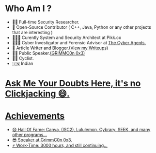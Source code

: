 # Who Am I ? 

- 👨‍💻 Full-time Security Researcher.
- 🌱 Open-Source Contributor ( C++, Java, Python or any other projects that are interesting )
- 🧑🏾‍💻 Curently System and Security Architect at Pikk.co
- 🕵🏻‍♀️ Cyber Investigator and Forensic Advisor at <a href = "https://techagents.in/index.php/team1/">The Cyber Agents.</a>
- 👯 Article Writer and Blogger.<a href = "https://fardeenahmed410.medium.com/">(View my Writeups)</a>
- 🤵🏻 Public Speaker.<a href = "https://www.grimm-co.com/grimmcon-0x3-speakers">(GRIMMC0n 0x3)</a>
- 🚴🏿 Cyclist.
- 🇮🇳  Indian

 <h1> <a href = "https://www.quora.com/q/xutlhmgrwldfziek?invite_code=eYwiDitSr01ZP73W6oGS">Ask Me Your Doubts Here, it's no Clickjacking 😄.</h1>

# Achievements
- 😄 Hall Of Fame: Canva, (ISC2), Lululemon, Cybrary, SEEK, and many other programs...
- 😎 Speaker at GrimmC0n 0x3.
- ⚡ Work-Time: 3000 hours, and still continuing...


  
